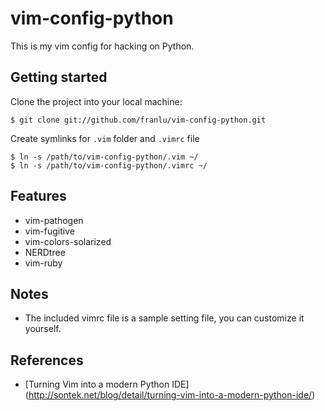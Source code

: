 vim-config-python
=================

This is my vim config for hacking on Python.

Getting started
---------------
Clone the project into your local machine:

	$ git clone git://github.com/franlu/vim-config-python.git

Create symlinks for `.vim` folder and `.vimrc` file

	$ ln -s /path/to/vim-config-python/.vim ~/
	$ ln -s /path/to/vim-config-python/.vimrc ~/

Features
--------
* vim-pathogen
* vim-fugitive
* vim-colors-solarized
* NERDtree
* vim-ruby

Notes
-----
* The included vimrc file is a sample setting file, you can customize it yourself.

References
----------
* [Turning Vim into a modern Python IDE] (http://sontek.net/blog/detail/turning-vim-into-a-modern-python-ide/)



